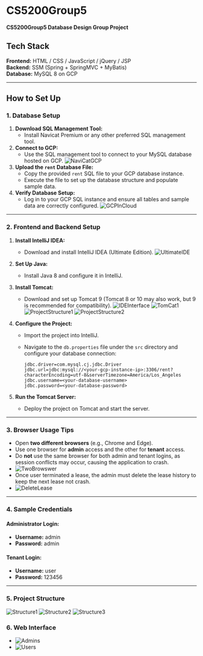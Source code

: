 # CS5200Group5  
**CS5200Group5 Database Design Group Project**  

## **Tech Stack**  
**Frontend:** HTML / CSS / JavaScript / jQuery / JSP  
**Backend:** SSM (Spring + SpringMVC + MyBatis)  
**Database:** MySQL 8 on GCP  

---

## **How to Set Up**  

### **1. Database Setup**  
1. **Download SQL Management Tool:**  
   - Install Navicat Premium or any other preferred SQL management tool.  
2. **Connect to GCP:**  
   - Use the SQL management tool to connect to your MySQL database hosted on GCP.
![NaviCatGCP](https://github.com/stone-coding/CS5200Group5/blob/main/Group5_Final/imgs/Screenshot%202024-11-29%20222147.png)
3. **Upload the `rent` Database File:**  
   - Copy the provided `rent` SQL file to your GCP database instance.  
   - Execute the file to set up the database structure and populate sample data.  
4. **Verify Database Setup:**  
   - Log in to your GCP SQL instance and ensure all tables and sample data are correctly configured.
![GCPInCloud](https://github.com/stone-coding/CS5200Group5/blob/main/Group5_Final/imgs/Screenshot%202024-11-29%20222250.png)

---

### **2. Frontend and Backend Setup**  
1. **Install IntelliJ IDEA:**  
   - Download and install IntelliJ IDEA (Ultimate Edition).
![UltimateIDE](https://github.com/stone-coding/CS5200Group5/blob/main/Group5_Final/imgs/Screenshot%202024-11-29%20222346.png)
2. **Set Up Java:**  
   - Install Java 8 and configure it in IntelliJ.  
3. **Install Tomcat:**  
   - Download and set up Tomcat 9 (Tomcat 8 or 10 may also work, but 9 is recommended for compatibility).
![IDEInterface](https://github.com/stone-coding/CS5200Group5/blob/main/Group5_Final/imgs/Screenshot%202024-11-29%20222358.png)
![TomCat1](https://github.com/stone-coding/CS5200Group5/blob/main/Group5_Final/imgs/Screenshot%202024-11-29%20222409.png)
![ProjectStructure1](https://github.com/stone-coding/CS5200Group5/blob/main/Group5_Final/imgs/Screenshot%202024-11-29%20222500.png)
![ProjectStructure2](https://github.com/stone-coding/CS5200Group5/blob/main/Group5_Final/imgs/Screenshot%202024-11-29%20222511.png)
4. **Configure the Project:**  
   - Import the project into IntelliJ.  
   - Navigate to the `db.properties` file under the `src` directory and configure your database connection:  

     ```properties
     jdbc.driver=com.mysql.cj.jdbc.Driver  
     jdbc.url=jdbc:mysql://<your-gcp-instance-ip>:3306/rent?characterEncoding=utf-8&serverTimezone=America/Los_Angeles  
     jdbc.username=<your-database-username>  
     jdbc.password=<your-database-password>  
     ```  

5. **Run the Tomcat Server:**  
   - Deploy the project on Tomcat and start the server.  

---

### **3. Browser Usage Tips**  
- Open **two different browsers** (e.g., Chrome and Edge).  
- Use one browser for **admin** access and the other for **tenant** access.  
- Do **not** use the same browser for both admin and tenant logins, as session conflicts may occur, causing the application to crash.
- ![TwoBrowswer](https://github.com/stone-coding/CS5200Group5/blob/main/Group5_Final/imgs/Screenshot%202024-11-29%20225334.png)
- Once user terminated a lease, the admin must delete the lease history to keep the next lease not crash.
- ![DeleteLease](https://github.com/stone-coding/CS5200Group5/blob/main/Group5_Final/imgs/Screenshot%202024-11-29%20225402.png)

---

### **4. Sample Credentials**  

#### **Administrator Login:**  
- **Username:** admin  
- **Password:** admin  

#### **Tenant Login:**  
- **Username:** user  
- **Password:** 123456  

---

### **5. Project Structure**  
![Structure1](https://github.com/stone-coding/CS5200Group5/blob/main/Group5_Final/imgs/Screenshot%202024-11-29%20221117.png)
![Structure2](https://github.com/stone-coding/CS5200Group5/blob/main/Group5_Final/imgs/Screenshot%202024-11-29%20221126.png)
![Structure3](https://github.com/stone-coding/CS5200Group5/blob/main/Group5_Final/imgs/Screenshot%202024-11-29%20221138.png)


### **6. Web Interface**
- ![Admins](https://github.com/stone-coding/CS5200Group5/blob/main/Group5_Final/imgs/Screenshot%202024-11-29%20225456.png)
- ![Users](https://github.com/stone-coding/CS5200Group5/blob/main/Group5_Final/imgs/Screenshot%202024-11-29%20225439.png)
